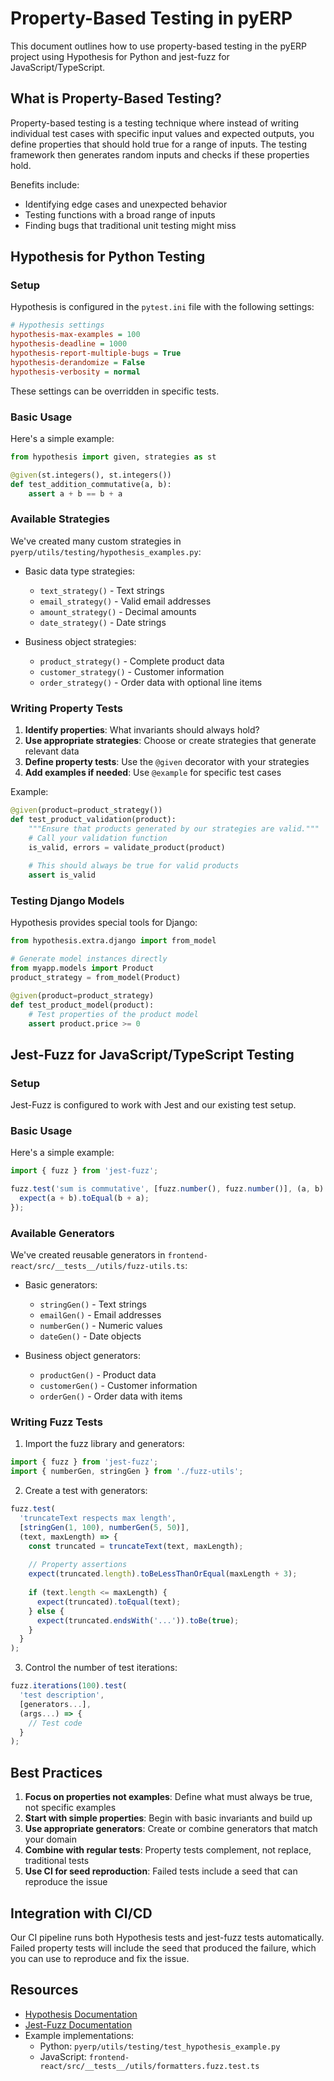 # Property-Based Testing in pyERP

This document outlines how to use property-based testing in the pyERP project using Hypothesis for Python and jest-fuzz for JavaScript/TypeScript.

## What is Property-Based Testing?

Property-based testing is a testing technique where instead of writing individual test cases with specific input values and expected outputs, you define properties that should hold true for a range of inputs. The testing framework then generates random inputs and checks if these properties hold.

Benefits include:
- Identifying edge cases and unexpected behavior
- Testing functions with a broad range of inputs
- Finding bugs that traditional unit testing might miss

## Hypothesis for Python Testing

### Setup

Hypothesis is configured in the `pytest.ini` file with the following settings:

```ini
# Hypothesis settings
hypothesis-max-examples = 100
hypothesis-deadline = 1000
hypothesis-report-multiple-bugs = True
hypothesis-derandomize = False
hypothesis-verbosity = normal
```

These settings can be overridden in specific tests.

### Basic Usage

Here's a simple example:

```python
from hypothesis import given, strategies as st

@given(st.integers(), st.integers())
def test_addition_commutative(a, b):
    assert a + b == b + a
```

### Available Strategies

We've created many custom strategies in `pyerp/utils/testing/hypothesis_examples.py`:

- Basic data type strategies:
  - `text_strategy()` - Text strings
  - `email_strategy()` - Valid email addresses
  - `amount_strategy()` - Decimal amounts
  - `date_strategy()` - Date strings

- Business object strategies:
  - `product_strategy()` - Complete product data
  - `customer_strategy()` - Customer information
  - `order_strategy()` - Order data with optional line items

### Writing Property Tests

1. **Identify properties**: What invariants should always hold?
2. **Use appropriate strategies**: Choose or create strategies that generate relevant data
3. **Define property tests**: Use the `@given` decorator with your strategies
4. **Add examples if needed**: Use `@example` for specific test cases

Example:

```python
@given(product=product_strategy())
def test_product_validation(product):
    """Ensure that products generated by our strategies are valid."""
    # Call your validation function
    is_valid, errors = validate_product(product)
    
    # This should always be true for valid products
    assert is_valid
```

### Testing Django Models

Hypothesis provides special tools for Django:

```python
from hypothesis.extra.django import from_model

# Generate model instances directly
from myapp.models import Product
product_strategy = from_model(Product)

@given(product=product_strategy)
def test_product_model(product):
    # Test properties of the product model
    assert product.price >= 0
```

## Jest-Fuzz for JavaScript/TypeScript Testing

### Setup

Jest-Fuzz is configured to work with Jest and our existing test setup.

### Basic Usage

Here's a simple example:

```typescript
import { fuzz } from 'jest-fuzz';

fuzz.test('sum is commutative', [fuzz.number(), fuzz.number()], (a, b) => {
  expect(a + b).toEqual(b + a);
});
```

### Available Generators

We've created reusable generators in `frontend-react/src/__tests__/utils/fuzz-utils.ts`:

- Basic generators:
  - `stringGen()` - Text strings
  - `emailGen()` - Email addresses
  - `numberGen()` - Numeric values
  - `dateGen()` - Date objects

- Business object generators:
  - `productGen()` - Product data
  - `customerGen()` - Customer information
  - `orderGen()` - Order data with items

### Writing Fuzz Tests

1. Import the fuzz library and generators:
```typescript
import { fuzz } from 'jest-fuzz';
import { numberGen, stringGen } from './fuzz-utils';
```

2. Create a test with generators:
```typescript
fuzz.test(
  'truncateText respects max length',
  [stringGen(1, 100), numberGen(5, 50)],
  (text, maxLength) => {
    const truncated = truncateText(text, maxLength);
    
    // Property assertions
    expect(truncated.length).toBeLessThanOrEqual(maxLength + 3);
    
    if (text.length <= maxLength) {
      expect(truncated).toEqual(text);
    } else {
      expect(truncated.endsWith('...')).toBe(true);
    }
  }
);
```

3. Control the number of test iterations:
```typescript
fuzz.iterations(100).test(
  'test description',
  [generators...],
  (args...) => {
    // Test code
  }
);
```

## Best Practices

1. **Focus on properties not examples**: Define what must always be true, not specific examples
2. **Start with simple properties**: Begin with basic invariants and build up
3. **Use appropriate generators**: Create or combine generators that match your domain
4. **Combine with regular tests**: Property tests complement, not replace, traditional tests
5. **Use CI for seed reproduction**: Failed tests include a seed that can reproduce the issue

## Integration with CI/CD

Our CI pipeline runs both Hypothesis tests and jest-fuzz tests automatically. Failed property tests will include the seed that produced the failure, which you can use to reproduce and fix the issue.

## Resources

- [Hypothesis Documentation](https://hypothesis.readthedocs.io/)
- [Jest-Fuzz Documentation](https://github.com/MartinSandstrom/jest-fuzz)
- Example implementations:
  - Python: `pyerp/utils/testing/test_hypothesis_example.py`
  - JavaScript: `frontend-react/src/__tests__/utils/formatters.fuzz.test.ts` 